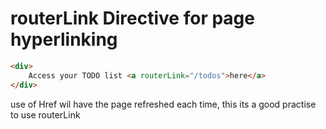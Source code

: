 # routerLink Directive for page hyperlinking

```html
<div>
    Access your TODO list <a routerLink="/todos">here</a>
</div>
```

use of Href wil have the page refreshed each time, this its a good practise to use routerLink